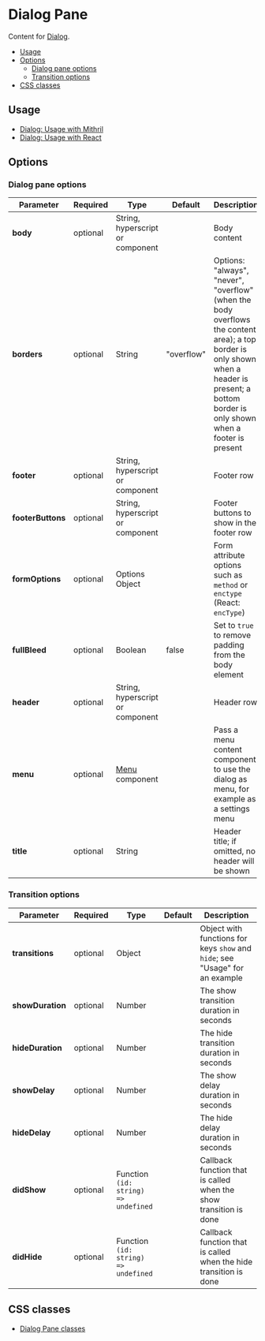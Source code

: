 # Dialog Pane

Content for [Dialog](dialog.md).

- [Usage](#usage)
- [Options](#options)
  - [Dialog pane options](#dialog-pane-options)
  - [Transition options](#transition-options)
- [CSS classes](#css-classes)


## Usage

* [Dialog: Usage with Mithril](mithril/dialog.md)
* [Dialog: Usage with React](react/dialog.md)


<a id="options"></a>
## Options

<a id="dialog-specific-options"></a>
### Dialog pane options

| **Parameter**     |  **Required** | **Type** | **Default** | **Description** |
| ----------------- | -------------- | -------- | ----------- | --------------- |
| **body**          | optional | String, hyperscript or component |  | Body content |
| **borders** | optional | String | "overflow" | Options: "always", "never", "overflow" (when the body overflows the content area); a top border is only shown when a header is present; a bottom border is only shown when a footer is present |
| **footer**        | optional | String, hyperscript or component | | Footer row |
| **footerButtons** | optional | String, hyperscript or component | | Footer buttons to show in the footer row |
| **formOptions**   | optional | Options Object | | Form attribute options such as `method` or `enctype` (React: `encType`) |
| **fullBleed** | optional | Boolean | false | Set to `true` to remove padding from the body element |
| **header**        | optional | String, hyperscript or component | | Header row |
| **menu**          | optional | [Menu](menu.md) component |  | Pass a menu content component to use the dialog as menu, for example as a settings menu |
| **title**         | optional | String |  | Header title; if omitted, no header will be shown |

<a id="transition-options"></a>
### Transition options

| **Parameter**    |  **Required**  | **Type** | **Default** | **Description** |
| ---------------- | -------------- | -------- | ----------- | --------------- |
| **transitions**  | optional       | Object   |             | Object with functions for keys `show` and `hide`; see "Usage" for an example |
| **showDuration** | optional       | Number   |             | The show transition duration in seconds |
| **hideDuration** | optional       | Number   |             | The hide transition duration in seconds |
| **showDelay**    | optional       | Number   |             | The show delay duration in seconds |
| **hideDelay**    | optional       | Number   |             | The hide delay duration in seconds |
| **didShow**      | optional       | Function `(id: string) => undefined` | | Callback function that is called when the show transition is done |
| **didHide**      | optional       | Function `(id: string) => undefined` | | Callback function that is called when the hide transition is done |



<a id="css-classes"></a>
## CSS classes

* [Dialog Pane classes](../../packages/polythene-css-classes/dialog-pane.js)

